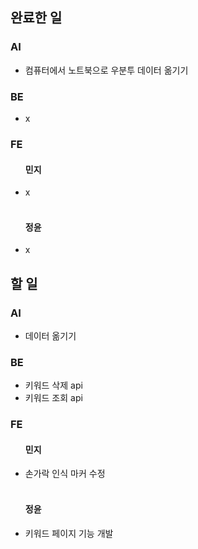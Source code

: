 <h2>완료한 일</h2>
<h3>AI</h3>
<ul>
  <li>컴퓨터에서 노트북으로 우분투 데이터 옮기기</li>
</ul>

<h3>BE</h3>
<ul>
  <li>x</li>
</ul>

<h3>FE</h3>
<ul>
  <h4>민지</h4>
  <li>x</li>
  <br>
  <h4>정윤</h4>
  <li>x</li>
</ul>

<h2>할 일</h2>
<h3>AI</h3>
<ul>
  <li>데이터 옮기기</li>
</ul>

<h3>BE</h3>
<ul>
  <li>키워드 삭제 api</li>
  <li>키워드 조회 api</li>
</ul>

<h3>FE</h3>
<ul>
  <h4>민지</h4>
  <li>손가락 인식 마커 수정</li>
  <br>
  <h4>정윤</h4>
  <li>키워드 페이지 기능 개발</li>
</ul>
